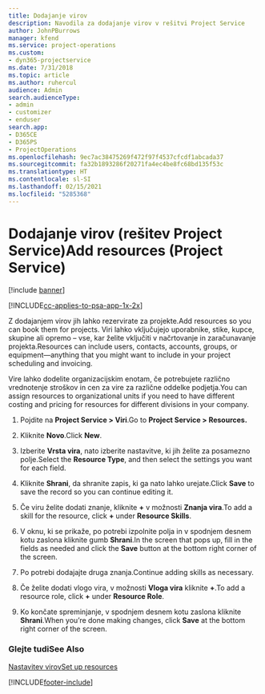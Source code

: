 ```yaml
---
title: Dodajanje virov
description: Navodila za dodajanje virov v rešitvi Project Service
author: JohnPBurrows
manager: kfend
ms.service: project-operations
ms.custom:
- dyn365-projectservice
ms.date: 7/31/2018
ms.topic: article
ms.author: ruhercul
audience: Admin
search.audienceType:
- admin
- customizer
- enduser
search.app:
- D365CE
- D365PS
- ProjectOperations
ms.openlocfilehash: 9ec7ac38475269f472f97f4537cfcdf1abcada37
ms.sourcegitcommit: fa32b1893286f20271fa4ec4be8fc68bd135f53c
ms.translationtype: HT
ms.contentlocale: sl-SI
ms.lasthandoff: 02/15/2021
ms.locfileid: "5285368"
---
```

# <a name="add-resources-project-service"></a><span data-ttu-id="05355-103">Dodajanje virov (rešitev Project Service)</span><span class="sxs-lookup"><span data-stu-id="05355-103">Add resources (Project Service)</span></span>

[!include [banner](../includes/psa-now-project-operations.md)]

[!INCLUDE[cc-applies-to-psa-app-1x-2x](../includes/cc-applies-to-psa-app-1x-2x.md)]

<span data-ttu-id="05355-104">Z dodajanjem virov jih lahko rezervirate za projekte.</span><span class="sxs-lookup"><span data-stu-id="05355-104">Add resources so you can book them for projects.</span></span> <span data-ttu-id="05355-105">Viri lahko vključujejo uporabnike, stike, kupce, skupine ali opremo – vse, kar želite vključiti v načrtovanje in zaračunavanje projekta.</span><span class="sxs-lookup"><span data-stu-id="05355-105">Resources can include users, contacts, accounts, groups, or equipment—anything that you might want to include in your project scheduling and invoicing.</span></span>  
  
<span data-ttu-id="05355-106">Vire lahko dodelite organizacijskim enotam, če potrebujete različno vrednotenje stroškov in cen za vire za različne oddelke podjetja.</span><span class="sxs-lookup"><span data-stu-id="05355-106">You can assign resources to organizational units if you need to have different costing and pricing for resources for different divisions in your company.</span></span>  
  
1.  <span data-ttu-id="05355-107">Pojdite na **Project Service > Viri**.</span><span class="sxs-lookup"><span data-stu-id="05355-107">Go to **Project Service > Resources.**</span></span>  
  
2.  <span data-ttu-id="05355-108">Kliknite **Novo**.</span><span class="sxs-lookup"><span data-stu-id="05355-108">Click **New**.</span></span>  
  
3.  <span data-ttu-id="05355-109">Izberite **Vrsta vira**, nato izberite nastavitve, ki jih želite za posamezno polje.</span><span class="sxs-lookup"><span data-stu-id="05355-109">Select the **Resource Type**, and then select the settings you want for each field.</span></span>  
  
4.  <span data-ttu-id="05355-110">Kliknite **Shrani**, da shranite zapis, ki ga nato lahko urejate.</span><span class="sxs-lookup"><span data-stu-id="05355-110">Click **Save** to save the record so you can continue editing it.</span></span>  
  
5.  <span data-ttu-id="05355-111">Če viru želite dodati znanje, kliknite **+** v možnosti **Znanja vira**.</span><span class="sxs-lookup"><span data-stu-id="05355-111">To add a skill for the resource, click **+** under **Resource Skills**.</span></span>  
  
6.  <span data-ttu-id="05355-112">V oknu, ki se prikaže, po potrebi izpolnite polja in v spodnjem desnem kotu zaslona kliknite gumb **Shrani**.</span><span class="sxs-lookup"><span data-stu-id="05355-112">In the screen that pops up, fill in the fields as needed and click the **Save** button at the bottom right corner of the screen.</span></span>  
  
7.  <span data-ttu-id="05355-113">Po potrebi dodajajte druga znanja.</span><span class="sxs-lookup"><span data-stu-id="05355-113">Continue adding skills as necessary.</span></span>  
  
8.  <span data-ttu-id="05355-114">Če želite dodati vlogo vira, v možnosti **Vloga vira** kliknite **+**.</span><span class="sxs-lookup"><span data-stu-id="05355-114">To add a resource role, click **+** under **Resource Role**.</span></span>  
  
9. <span data-ttu-id="05355-115">Ko končate spreminjanje, v spodnjem desnem kotu zaslona kliknite **Shrani**.</span><span class="sxs-lookup"><span data-stu-id="05355-115">When you’re done making changes, click **Save** at the bottom right corner of the screen.</span></span>  
  
### <a name="see-also"></a><span data-ttu-id="05355-116">Glejte tudi</span><span class="sxs-lookup"><span data-stu-id="05355-116">See Also</span></span>  
 [<span data-ttu-id="05355-117">Nastavitev virov</span><span class="sxs-lookup"><span data-stu-id="05355-117">Set up resources</span></span>](../psa/set-up-resources.md)


[!INCLUDE[footer-include](../includes/footer-banner.md)]